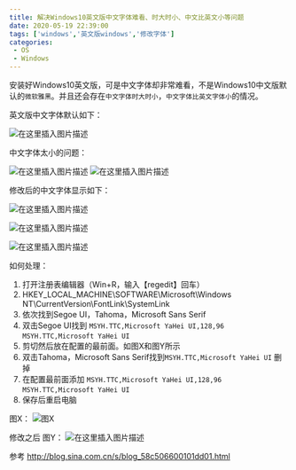 ```yaml
---
title: 解决Windows10英文版中文字体难看、时大时小、中文比英文小等问题
date: 2020-05-19 22:39:00
tags: ['windows','英文版windows','修改字体']
categories: 
 - OS
 - Windows
---
```


安装好Windows10英文版，可是中文字体却非常难看，不是Windows10中文版默认的`微软雅黑`。并且还会存在`中文字体时大时小`，`中文字体比英文字体小`的情况。

英文版中文字体默认如下：

![在这里插入图片描述](https://img-blog.csdnimg.cn/20200519222705715.png?x-oss-process=image/watermark,type_ZmFuZ3poZW5naGVpdGk,shadow_10,text_aHR0cHM6Ly9ibG9nLmNzZG4ubmV0L2Ftb3Njbg==,size_16,color_FFFFFF,t_70)

中文字体太小的问题：

![在这里插入图片描述](https://img-blog.csdnimg.cn/20200525104207671.png)
![在这里插入图片描述](https://img-blog.csdnimg.cn/20200525104207674.png)


修改后的中文字体显示如下：

![在这里插入图片描述](https://img-blog.csdnimg.cn/20200519223557945.png?x-oss-process=image/watermark,type_ZmFuZ3poZW5naGVpdGk,shadow_10,text_aHR0cHM6Ly9ibG9nLmNzZG4ubmV0L2Ftb3Njbg==,size_16,color_FFFFFF,t_70)

![在这里插入图片描述](https://img-blog.csdnimg.cn/20200525111014391.png)

![在这里插入图片描述](https://img-blog.csdnimg.cn/20200525111014395.png)


如何处理：

 1. 打开注册表编辑器（Win+R，输入【regedit】回车）
 2. HKEY_LOCAL_MACHINE\SOFTWARE\Microsoft\Windows NT\CurrentVersion\FontLink\SystemLink
 3. 依次找到Segoe UI，Tahoma，Microsoft Sans Serif
 4. 双击Segoe UI找到 `MSYH.TTC,Microsoft YaHei UI,128,96` `MSYH.TTC,Microsoft YaHei UI`
 5. 剪切然后放在配置的最前面。如图X和图Y所示
 6. 双击Tahoma，Microsoft Sans Serif找到`MSYH.TTC,Microsoft YaHei UI` 删掉
 7. 在配置最前面添加 `MSYH.TTC,Microsoft YaHei UI,128,96` `MSYH.TTC,Microsoft YaHei UI`
 8. 保存后重启电脑

图X：
![图X](https://img-blog.csdnimg.cn/20200519222825365.png?x-oss-process=image/watermark,type_ZmFuZ3poZW5naGVpdGk,shadow_10,text_aHR0cHM6Ly9ibG9nLmNzZG4ubmV0L2Ftb3Njbg==,size_16,color_FFFFFF,t_70)

修改之后
图Y：
![在这里插入图片描述](https://img-blog.csdnimg.cn/20200519222825369.png?x-oss-process=image/watermark,type_ZmFuZ3poZW5naGVpdGk,shadow_10,text_aHR0cHM6Ly9ibG9nLmNzZG4ubmV0L2Ftb3Njbg==,size_16,color_FFFFFF,t_70)

参考
http://blog.sina.com.cn/s/blog_58c506600101dd01.html